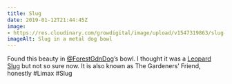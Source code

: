 ```yaml
---
title: Slug
date: 2019-01-12T21:44:45Z
image: 
- https://res.cloudinary.com/growdigital/image/upload/v1547319863/slug-5351FF57.jpg
imageAlt: Slug in a metal dog bowl
---
```


Found this beauty in [@ForestGdnDog](https://twitter.com/ForestGdnDog)’s bowl. I thought it was a [Leopard Slug](https://en.wikipedia.org/wiki/Limax_maximus) but not so sure now. It is also known as The Gardeners’ Friend, honestly #Limax #Slug

